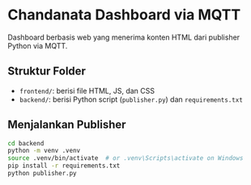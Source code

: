 # Chandanata Dashboard via MQTT

Dashboard berbasis web yang menerima konten HTML dari publisher Python via MQTT.

## Struktur Folder

- `frontend/`: berisi file HTML, JS, dan CSS
- `backend/`: berisi Python script (`publisher.py`) dan `requirements.txt`

## Menjalankan Publisher

```bash
cd backend
python -m venv .venv
source .venv/bin/activate  # or .venv\Scripts\activate on Windows
pip install -r requirements.txt
python publisher.py
